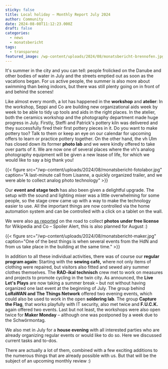 ```yaml
---
sticky: false
title: Local holiday – Monthly Report July 2024
author: Community
date: 2024-08-08T11:12:23.000Z
draft: false
categories:
  - news
  - monatsbericht
tags:
  - transparenz
featured_image: /wp-content/uploads/2024/08/monatsbericht-brennofen.jpg
---
```


It's summer in the city and you can tell: people frolicked on the Danube and other bodies of water in July and the streets emptied out as soon as the vacations began.
For us active people, the summer is also more about swimming than being indoors, but there was still plenty going on in front of and behind the scenes!

Like almost every month, a lot has happened in the **workshop** and **atelier**:
In the workshop, Seppi and Co are building new organizational aids week by week to be able to tidy up tools and aids in the right places.
In the atelier, both the ceramics workshop and the photography department made huge progress in July.
Firstly, Steffi and Patrick's pottery kiln was delivered and they successfully fired their first pottery pieces in it.
Do you want to make pottery too? Talk to them or keep an eye on our calendar for upcoming offers to learn or practice pottery together.
On the other hand, the vh Ulm has closed down its former **photo lab** and we were kindly offered to take over parts of it.
We are now one of several places where the vh's analog photography equipment will be given a new lease of life, for which we would like to say a big thank you!

{{< figure src="/wp-content/uploads/2024/08/monatsbericht-fotolabor.jpg" caption="A last-minute call from Lisanne, a quickly organized trailer, and we were able to collect analog photo technology" >}}

Our **event and stage tech** has also been given a delightful upgrade. The setup with the sound and lighting mixer was a little overwhelming for some people, so the stage crew came up with a way to make the technology easier to use.
All the important things are now controlled via the home automation system and can be controlled with a click on a tablet on the wall.

We were also [as reported](/freie-bilder-vom-schwoermontag/) on the road to collect **photos under free license** for Wikipedia and Co – Spoiler Alert, this is also planned for August :)

{{< figure src="/wp-content/uploads/2024/08/monatsbericht-maker.jpg" caption="One of the best things is when several events from the HdN and from us take place in the building at the same time." >}}

In addition to all these individual activities, there was of course our **regular program again:** Starting with the **sewing café,** where not only items of clothing were repaired, but visitors also fitted and sewed airy summer clothes themselves.
The **RAD-ikal technisch** crew met to work on measures and projects to promote cycling in the twin city.
As announced, the **Live Let's Plays** are now taking a summer break – but not without having organized one last event at the beginning of July.
The group behind **LoRaWAN and The Things Network** offered two evening events, which could also be used to work in the open **soldering lab**.
The group **Capture the Flag**, that works playfully with IT security, also met twice and **F.U.C.K.** again offered two events.
Last but not least, the workshops were also open twice for **Maker Monday** – although one was postponed by a week due to the Schwörmontag.

We also met in July for a **house evening** with all interested parties who are already organizing regular events or would like to do so. Here we discussed current tasks and to-dos.

There are actually a lot of them, combined with a few exciting additions to the numerous things that are already possible with us. But that will be the subject of an upcoming monthly review :)
